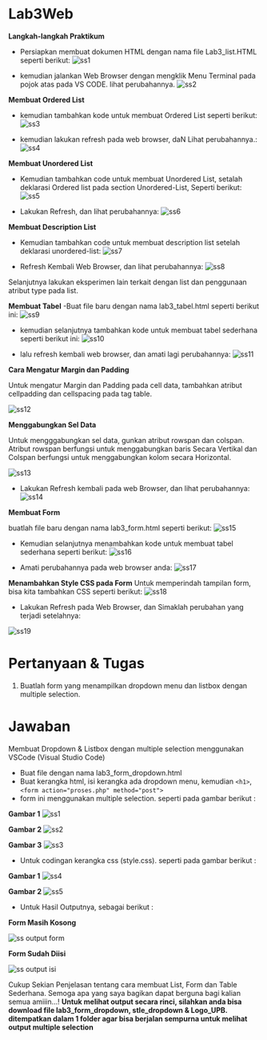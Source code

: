 # Lab3Web

**Langkah-langkah Praktikum**

- Persiapkan membuat dokumen HTML dengan nama file Lab3_list.HTML seperti berikut:
![ss1](https://user-images.githubusercontent.com/46867774/160422531-f9298896-4242-4374-b944-c1679ef7434f.png)

- kemudian jalankan Web Browser dengan mengklik Menu Terminal pada pojok atas pada  VS CODE. lihat perubahannya.
![ss2](https://user-images.githubusercontent.com/46867774/160422958-da7405e7-8a60-40ba-9897-4722cb3aed9a.png)

**Membuat Ordered List**
- kemudian tambahkan kode untuk membuat Ordered List seperti berikut:
![ss3](https://user-images.githubusercontent.com/46867774/160425651-6e18d3c9-a4e4-43f0-a9bd-2515d6d01b76.png)

- kemudian lakukan refresh pada web browser, daN Lihat perubahannya.:
![ss4](https://user-images.githubusercontent.com/46867774/160430600-cc895aa6-e891-4780-8fbe-08a32cd7cc92.png)


**Membuat Unordered List**

- Kemudian tambahkan code untuk membuat Unordered List, setalah deklarasi Ordered list pada section Unordered-List, Seperti berikut:
![ss5](https://user-images.githubusercontent.com/46867774/160430627-9505b5b3-bd0a-4872-9ace-4f10103b3da2.png)

- Lakukan Refresh, dan lihat perubahannya:
![ss6](https://user-images.githubusercontent.com/46867774/160430646-e9658e17-6a30-43df-ae0c-d0c6e6451c7c.png)

**Membuat Description List**
- Kemudian tambahkan code untuk membuat description list setelah deklarasi unordered-list:
![ss7](https://user-images.githubusercontent.com/46867774/160430663-1e3564c7-6d5c-4415-a3f9-7f2fd4c2a1ee.png)

- Refresh Kembali Web Browser, dan lihat perubahannya:
![ss8](https://user-images.githubusercontent.com/46867774/160430691-701a224d-d8d5-4eb6-96ff-4be088eb13b4.png)

Selanjutnya lakukan eksperimen lain terkait dengan list dan penggunaan atribut type pada list.

**Membuat Tabel**
-Buat file baru dengan nama lab3_tabel.html seperti berikut ini:
![ss9](https://user-images.githubusercontent.com/46867774/160434674-6194c8cf-af8c-4587-a6d8-5dbb6d05abd9.png)

- kemudian selanjutnya tambahkan kode untuk membuat tabel sederhana seperti berikut ini:
![ss10](https://user-images.githubusercontent.com/46867774/160434722-a8a5899f-dce1-491f-85f1-cb0b95bead64.png)

- lalu refresh kembali web browser, dan amati lagi perubahannya:
![ss11](https://user-images.githubusercontent.com/46867774/160434774-f6b75903-873a-40f6-b405-453ec978d62d.png)

**Cara Mengatur Margin dan Padding**
<P> Untuk mengatur Margin dan Padding pada cell data, tambahkan atribut cellpadding dan cellspacing pada tag table.
  
  
  
![ss12](https://user-images.githubusercontent.com/46867774/160437139-9452fba9-95a1-4e43-84f0-a7b34aa8f554.png)

**Menggabungkan Sel Data**
<P>Untuk mengggabungkan sel data, gunkan atribut rowspan dan colspan. Atribut rowspan berfungsi untuk menggabungkan baris Secara Vertikal dan Colspan berfungsi untuk menggabungkan kolom secara Horizontal.
  
  
![ss13](https://user-images.githubusercontent.com/46867774/160437206-e3842762-0266-4981-98a6-c60eaeca69f2.png)

- Lakukan Refresh kembali pada web Browser, dan lihat perubahannya:
  ![ss14](https://user-images.githubusercontent.com/46867774/160437258-a4e1c327-4210-4a90-9e67-836708797316.png)

**Membuat Form**

buatlah file baru dengan nama lab3_form.html seperti berikut:
![ss15](https://user-images.githubusercontent.com/46867774/160443108-d45e5482-a605-44c7-8db2-4a967c88dd5e.png)

- Kemudian selanjutnya menambahkan kode untuk membuat tabel sederhana seperti berikut:
![ss16](https://user-images.githubusercontent.com/46867774/160443124-f77deb6a-d6a9-4bd9-b81c-76967139a5db.png)

- Amati perubahannya pada web browser anda:
![ss17](https://user-images.githubusercontent.com/46867774/160443151-960b67ab-97d7-412f-b36d-ba592b5915fa.png)

**Menambahkan Style CSS pada Form**
Untuk memperindah tampilan form, bisa kita tambahkan CSS seperti berikut:
![ss18](https://user-images.githubusercontent.com/46867774/160443242-1b19012f-06f2-4c01-b52d-c78f1dec020f.png)

- Lakukan Refresh pada Web Browser, dan Simaklah perubahan yang terjadi setelahnya:

![ss19](https://user-images.githubusercontent.com/46867774/160443253-b05c20c9-de81-4820-914d-570da6e549fe.png)
  
  
# Pertanyaan & Tugas
  1. Buatlah form yang menampilkan dropdown menu dan listbox dengan multiple selection.

# Jawaban
  Membuat Dropdown & Listbox dengan multiple selection menggunakan VSCode (Visual Studio Code)
  - Buat file dengan nama lab3_form_dropdown.html
  - Buat kerangka html, isi kerangka ada dropdown menu, kemudian ```<h1>```, ```<form action="proses.php" method="post">``` 
  - form ini menggunakan multiple selection. seperti pada gambar berikut :
  
**Gambar 1**
![ss1](https://user-images.githubusercontent.com/46867774/160708237-388cf31a-20fd-4439-9b6c-3d5a14cd47e4.png)
  
**Gambar 2**
![ss2](https://user-images.githubusercontent.com/46867774/160708252-549a2261-7a32-44fd-b9bb-77e57b482405.png)
  
**Gambar 3**
![ss3](https://user-images.githubusercontent.com/46867774/160708269-e46a11cf-00d2-41ac-a16b-b370c1a25eef.png)
  
  - Untuk codingan kerangka css (style.css). seperti pada gambar berikut :
 
**Gambar 1**
![ss4](https://user-images.githubusercontent.com/46867774/160708641-b962fd22-66a8-4240-8a48-adcf9fe1dae8.png)

**Gambar 2**
![ss5](https://user-images.githubusercontent.com/46867774/160708677-6dda8b51-c898-4c52-a989-397b1d1c4294.png)
  
  - Untuk Hasil Outputnya, sebagai berikut :

**Form Masih Kosong**
  
  
![ss output form](https://user-images.githubusercontent.com/46867774/160708862-d491ff9f-cc96-4676-967a-3b51bb1b6ebd.png)
  
**Form Sudah Diisi**
  
  
![ss output isi](https://user-images.githubusercontent.com/46867774/160708907-11179185-32e1-458a-8902-3b53fd2245b1.png)

  
Cukup Sekian Penjelasan tentang cara membuat List, Form dan Table Sederhana. Semoga apa yang saya bagikan dapat berguna bagi kalian semua amiiin...!
**Untuk melihat output secara rinci, silahkan anda bisa download file lab3_form_dropdown, stle_dropdown & Logo_UPB. ditempatkan dalam 1 folder agar bisa berjalan sempurna untuk melihat output multiple selection**
